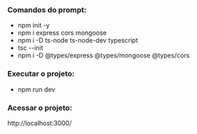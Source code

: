 ### Comandos do prompt:

* npm init -y
* npm i express cors mongoose
* npm i -D ts-node ts-node-dev typescript
* tsc --init
* npm i -D @types/express @types/mongoose @types/cors

### Executar o projeto:
* npm run dev

### Acessar o projeto:
http://localhost:3000/
